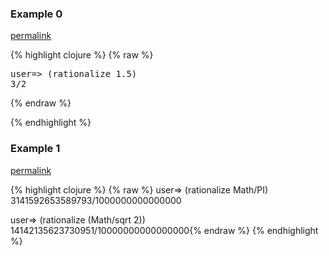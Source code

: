 ### Example 0
[permalink](#example-0)

{% highlight clojure %}
{% raw %}
<pre>
user=> (rationalize 1.5)
3/2
</pre>{% endraw %}
{% endhighlight %}


### Example 1
[permalink](#example-1)

{% highlight clojure %}
{% raw %}
user=> (rationalize Math/PI)
3141592653589793/1000000000000000

user=> (rationalize (Math/sqrt 2))
14142135623730951/10000000000000000{% endraw %}
{% endhighlight %}


